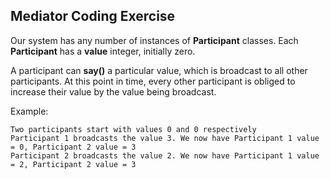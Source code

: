 ## Mediator Coding Exercise
Our system has any number of instances of **Participant** classes. 
Each **Participant** has a **value** integer, initially zero.

A participant can **say()** a particular value, which is broadcast to all other participants. 
At this point in time, every other participant is obliged to increase their value 
by the value being broadcast.

Example:
```
Two participants start with values 0 and 0 respectively
Participant 1 broadcasts the value 3. We now have Participant 1 value = 0, Participant 2 value = 3
Participant 2 broadcasts the value 2. We now have Participant 1 value = 2, Participant 2 value = 3
```
